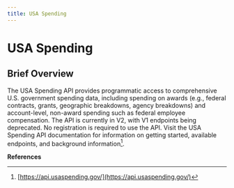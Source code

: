 ```yaml
---
title: USA Spending
---
```


<!--- sectionauthor
Avery Fernandez | amfernandez7@crimson.ua.edu>
-->

# USA Spending

## Brief Overview

The USA Spending API provides programmatic access to comprehensive U.S. government spending data, including spending on awards (e.g., federal contracts, grants, geographic breakdowns, agency breakdowns) and account-level, non-award spending such as federal employee compensation. The API is currently in V2, with V1 endpoints being deprecated. No registration is required to use the API. Visit the USA Spending API documentation for information on getting started, available endpoints, and background information[^1].

**References**

[^1]: [https://api.usaspending.gov/](https://api.usaspending.gov/)
